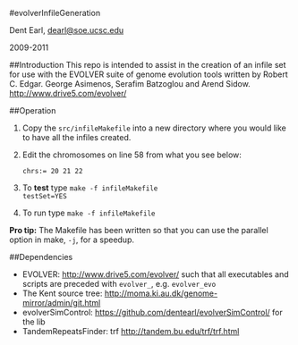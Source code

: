 #evolverInfileGeneration

Dent Earl, dearl@soe.ucsc.edu

2009-2011

##Introduction
This repo is intended to assist in the creation of an infile
set for use with the EVOLVER suite of genome evolution tools
written by Robert C. Edgar. George Asimenos, Serafim Batzoglou 
and Arend Sidow. http://www.drive5.com/evolver/

##Operation
1. Copy the <code>src/infileMakefile</code> into a new directory where you would
like to have all the infiles created.
2. Edit the chromosomes on line 58 from what you see below:

    <code>chrs:= 20 21 22</code>

3. To **test** type <code>make -f infileMakefile testSet=YES</code>
4. To run type <code>make -f infileMakefile</code>

**Pro tip:** The Makefile has been written so that you can use the 
parallel option in make, <code>-j</code>, for a speedup.

##Dependencies
* EVOLVER: http://www.drive5.com/evolver/ such that all executables and scripts are preceded with <code>evolver_</code>, e.g. <code>evolver_evo</code>
* The Kent source tree: http://moma.ki.au.dk/genome-mirror/admin/git.html
* evolverSimControl: https://github.com/dentearl/evolverSimControl/ for the lib
* TandemRepeatsFinder: trf http://tandem.bu.edu/trf/trf.html
